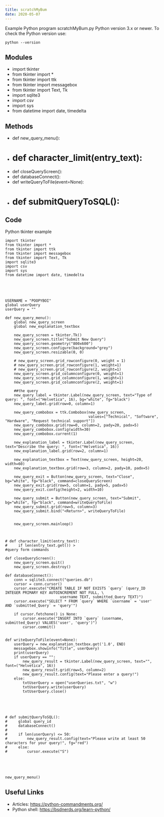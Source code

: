 ```yaml
---
title: scratchMyBum
date: 2020-05-07
---
```

Example Python program scratchMyBum.py
Python version 3.x or newer.
To check the Python version use:

    python --version

## Modules

* import tkinter
* from tkinter import *
* from tkinter import ttk
* from tkinter import messagebox
* from tkinter import Text, Tk
* import sqlite3
* import csv
* import sys
* from datetime import date, timedelta

## Methods

* def new_query_menu():
* # def character_limit(entry_text):
* def closeQueryScreen():
* def databaseConnect():
* def writeQueryToFile(event=None):
* # def submitQueryToSQL():

## Code

Python tkinter example

    import tkinter
    from tkinter import *
    from tkinter import ttk
    from tkinter import messagebox
    from tkinter import Text, Tk
    import sqlite3
    import csv
    import sys
    from datetime import date, timedelta
    
    
    
    
    
    USERNAME = "POOPYBOI"
    global userQuery
    userQuery = ""
    
    def new_query_menu():
        global new_query_screen
        global new_explanation_textbox
    
        new_query_screen = tkinter.Tk()
        new_query_screen.title("Submit New Query")
        new_query_screen.geometry("800x600")
        new_query_screen.configure(background="grey")
        new_query_screen.resizable(0, 0)
    
        # new_query_screen.grid_rowconfigure(0, weight = 1)
        # new_query_screen.grid_rowconfigure(1, weight=1)
        # new_query_screen.grid_rowconfigure(2, weight=1)
        new_query_screen.grid_columnconfigure(0, weight=1)
        new_query_screen.grid_columnconfigure(1, weight=1)
        new_query_screen.grid_columnconfigure(2, weight=1)
    
        ##the query
        new_query_label = tkinter.Label(new_query_screen, text="Type of query: ", font=("Helvetica", 16), bg="white", fg="black")
        new_query_label.grid(row=0, column=1)
    
        new_query_combobox = ttk.Combobox(new_query_screen,
                                          values=["Technical", "Software", "Hardware", "Request technical support"])
        new_query_combobox.grid(row=0, column=2, pady=20, padx=5)
        new_query_combobox.config(width=30)
        new_query_combobox.current(1)
    
        new_explanation_label = tkinter.Label(new_query_screen, text="Describe the query: ", font=("Helvetica", 16))
        new_explanation_label.grid(row=2, column=1)
    
        new_explanation_textbox = Text(new_query_screen, height=20, width=60)
        new_explanation_textbox.grid(row=3, column=2, pady=10, padx=5)
    
        new_query_exit = Button(new_query_screen, text="Close", bg="white", fg="black", command=closeQueryScreen)
        new_query_exit.grid(row=5, column=1, pady=5, padx=5)
        new_query_exit.config(height=2, width=10)
    
        new_query_submit = Button(new_query_screen, text="Submit", bg="white", fg="black", command=writeQueryToFile)
        new_query_submit.grid(row=5, column=3)
        new_query_submit.bind("<Return>", writeQueryToFile)
    
    
        new_query_screen.mainloop()
    
    
    
    # def character_limit(entry_text):
    #     if len(entry_text.get()) >
    #query form commands
    
    def closeQueryScreen():
        new_query_screen.quit()
        new_query_screen.destroy()
    
    def databaseConnect():
        conn = sqlite3.connect("queries.db")
        cursor = conn.cursor()
        cursor.execute("CREATE TABLE IF NOT EXISTS `query` (query_ID INTEGER PRIMARY KEY AUTOINCREMENT NOT FULL, \
                             username TEXT, submitted_Query TEXT)")
        cursor.execute("SELECT * FROM `query` WHERE `username` = 'user' AND `submitted_Query` = 'query'")
    
        if cursor.fetchone() is None:
            cursor.execute("INSERT INTO `query` (username, submitted_Query) VALUES('user', 'query')")
            cursor.commit()
    
    
    def writeQueryToFile(event=None):
        userQuery = new_explanation_textbox.get('1.0', END)
        messagebox.showinfo("Title", userQuery)
        print(userQuery)
        if userQuery == "":
            new_query_result = tkinter.Label(new_query_screen, text="", font=("Helvetica", 16))
            new_query_result.grid(row=5, column=2)
            new_query_result.config(text="Please enter a query!")
        else:
            txtUserQuery = open("userQueries.txt", "w")
            txtUserQuery.write(userQuery)
            txtUserQuery.close()
    
    
    
    
    
    # def submitQueryToSQL():
    #     global query_id
    #     databaseConnect()
    #
    #     if len(userQuery) <= 50:
    #         new_query_result.config(text="Please write at least 50 characters for your query!", fg="red")
    #     else:
    #         cursor.execute("S")
    
    
    
    
    
    new_query_menu()
    

## Useful Links

- Articles: https://python-commandments.org/
- Python shell: https://bsdnerds.org/learn-python/

